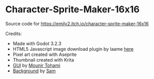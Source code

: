 # Character-Sprite-Maker-16x16
Source code for https://emily2.itch.io/character-sprite-maker-16x16

Credits:

- Made with Godot 3.2.3
- HTML5 Javascript image download plugin by laame [here](https://github.com/Pukkah/HTML5-File-Exchange-for-Godot)
- Pixel art created with Aseprite
- Thumbnail created with Krita
- [GUI](https://mounirtohami.itch.io/godot-dark-theme) by [Mounir Tohami](https://itch.io/profile/mounirtohami)
- [Background](https://s4m-ur4i.itch.io/pixelart-clouds-background) by [Sam](https://itch.io/profile/s4m-ur4i)